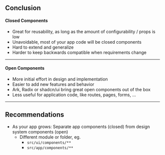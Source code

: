 ## Conclusion

#### Closed Components

- Great for reusability, as long as the amount of configurability / props is low <!-- .element: data-marker="✓" -->
- Unavoidable, most of your app code will be closed components <!-- .element: data-marker="✓" -->
- Hard to extend and generalize <!-- .element: data-marker="✕" -->
- Harder to keep backwards compatible when requirements change <!-- .element: data-marker="✕" -->

---

#### Open Components

- More initial effort in design and implementation <!-- .element: data-marker="✓" -->
- Easier to add new features and behavior <!-- .element: data-marker="✓" -->
- Ark, Radix or shadcn/ui bring great open components out of the box <!-- .element: data-marker="✓" -->
- Less useful for application code, like routes, pages, forms, … <!-- .element: data-marker="✕" -->

---

## Recommendations

- As your app grows:
  Separate app components (closed) from design system components (open)
  - Different module or folder, eg.
    - `src/ui/components/**`
    - `src/app/components/**`
